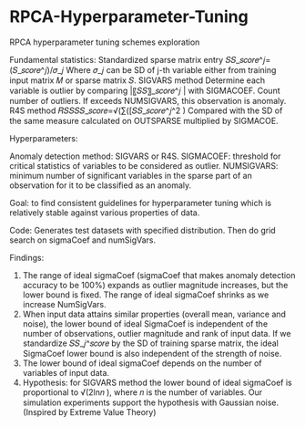 # RPCA-Hyperparameter-Tuning
RPCA hyperparameter tuning schemes exploration

Fundamental statistics: Standardized sparse matrix entry
𝑆𝑆_𝑠𝑐𝑜𝑟𝑒^𝑗=(𝑆_𝑠𝑐𝑜𝑟𝑒^𝑗)/𝜎_𝑗 
	Where 𝜎_𝑗 can be SD of j-th variable either from training input matrix 𝑀 or sparse matrix 𝑆.
SIGVARS method
	Determine each variable is outlier by comparing |〖𝑆𝑆〗_𝑠𝑐𝑜𝑟𝑒^𝑗 | with SIGMACOEF. Count number of outliers. If exceeds NUMSIGVARS, this observation is anomaly.
R4S method
𝑅𝑆𝑆𝑆𝑆_𝑠𝑐𝑜𝑟𝑒=√(∑([𝑆𝑆_𝑠𝑐𝑜𝑟𝑒^𝑗^2 )
Compared with the SD of the same measure calculated on OUTSPARSE multiplied by SIGMACOE.

Hyperparameters:

Anomaly detection method: SIGVARS or R4S.
SIGMACOEF: threshold for critical statistics of variables to be considered as outlier.
NUMSIGVARS: minimum number of significant variables in the sparse part of an observation for it to be classified as an anomaly.

Goal: to find consistent guidelines for hyperparameter tuning which is relatively stable against various properties of data. 

Code:
Generates test datasets with specified distribution. Then do grid search on sigmaCoef and numSigVars.

Findings:
1. The range of ideal sigmaCoef (sigmaCoef that makes anomaly detection accuracy to be 100%) expands as outlier magnitude increases, but the lower bound is fixed.
The range of ideal sigmaCoef shrinks as we increase NumSigVars.
2. When input data attains similar properties (overall mean, variance and noise), the lower bound of ideal SigmaCoef is independent of the number of observations, outlier magnitude and rank of input data.
If we standardize 𝑆𝑆_𝑗^𝑠𝑐𝑜𝑟𝑒 by the SD of training sparse matrix, the ideal SigmaCoef lower bound is also independent of the strength of noise.
3. The lower bound of ideal sigmaCoef depends on the number of variables of input data. 
4. Hypothesis: for SIGVARS method the lower bound of ideal sigmaCoef is proportional to √(2ln⁡𝑛 ), where 𝑛 is the number of variables. Our simulation experiments support the hypothesis with Gaussian noise. (Inspired by Extreme Value Theory) 
